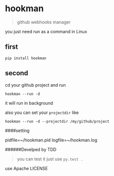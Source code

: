 # hookman

> github webhooks manager

you just need run as a command in Linux

## first

    pip install hookman

## second
cd your github project and run 

    hookman --run -d
    
it will run in background

also you can set your `projectdir` like

    hookman --run -d --projectdir /my/github/project


####setting

pidfile=~/hookman.pid
logfile=~/hookman.log

######Develped by TDD
> you can test it just use `py.test .`

use Apache LICENSE  